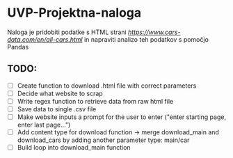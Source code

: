 # UVP-Projektna-naloga
Naloga je pridobiti podatke s HTML strani *https://www.cars-data.com/en/all-cars.html* in napraviti analizo teh podatkov s pomočjo Pandas

## TODO:
 - [ ] Create function to download .html file with correct parameters
 - [ ] Decide what website to scrap
 - [ ] Write regex function to retrieve data from raw html file
 - [ ] Save data to single .csv file
 - [ ] Make website inputs a prompt for the user to enter ("enter starting page, enter last page...")
 - [ ] Add content type for download function -> merge download_main and download_cars by adding another parameter type: main/car
 - [ ] Build loop into download_main function